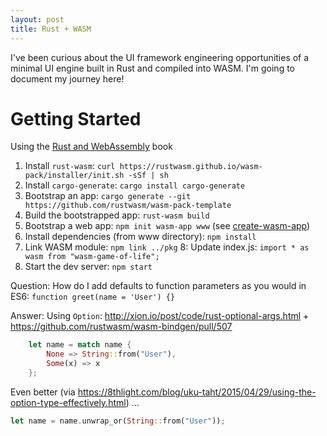 ```yaml
---
layout: post
title: Rust + WASM
---
```


I've been curious about the UI framework engineering opportunities of a minimal UI engine built in Rust and compiled into WASM. I'm going to document my journey here!

# Getting Started

Using the [Rust and WebAssembly](https://rustwasm.github.io/docs/book/) book

1. Install `rust-wasm`: `curl https://rustwasm.github.io/wasm-pack/installer/init.sh -sSf | sh`
2. Install `cargo-generate`: `cargo install cargo-generate`
3. Bootstrap an app: `cargo generate --git https://github.com/rustwasm/wasm-pack-template`
4. Build the bootstrapped app: `rust-wasm build`
5. Bootstrap a web app: `npm init wasm-app www` (see [create-wasm-app](https://github.com/rustwasm/create-wasm-app))
6. Install dependencies (from www directory): `npm install`
7. Link WASM module: `npm link ../pkg`
8: Update index.js: `import * as wasm from "wasm-game-of-life";`
9. Start the dev server: `npm start`

Question: How do I add defaults to function parameters as you would in ES6: `function greet(name = 'User') {}`

Answer: Using `Option`: http://xion.io/post/code/rust-optional-args.html + https://github.com/rustwasm/wasm-bindgen/pull/507

```rs
    let name = match name {
        None => String::from("User"),
        Some(x) => x
    };
```

Even better (via https://8thlight.com/blog/uku-taht/2015/04/29/using-the-option-type-effectively.html) ...

```rs
let name = name.unwrap_or(String::from("User"));
```